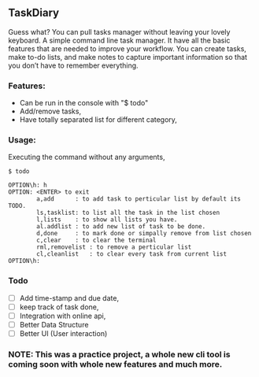 ## TaskDiary 
Guess what? You can pull tasks manager without leaving your lovely keyboard. A simple command line task manager. It have all the basic features that are needed to improve your workflow. You can create tasks, make to-do lists, and make notes to capture important information so that you don’t have to remember everything.

### Features:
- Can be run in the console with "$ todo"
- Add/remove tasks,
- Have totally  separated list for different category,   

### Usage:
Executing the command without any arguments, 
```
$ todo

OPTION\h: h
OPTION: <ENTER> to exit
        a,add      : to add task to perticular list by default its TODO.
        ls,tasklist: to list all the task in the list chosen
        l,lists    : to show all lists you have.
        al.addlist : to add new list of task to be done.
        d,done     : to mark done or simpally remove from list chosen
        c,clear    : to clear the terminal
        rml,removelist : to remove a perticular list
        cl,cleanlist   : to clear every task from current list
OPTION\h: 
```

### Todo
- [ ] Add time-stamp and due date, 
- [ ] keep track of task done,
- [ ] Integration with online api,
- [ ] Better Data Structure 
- [ ] Better UI (User interaction)

### NOTE: This was a practice project, a whole new cli tool is coming soon with whole new features and much more. 
